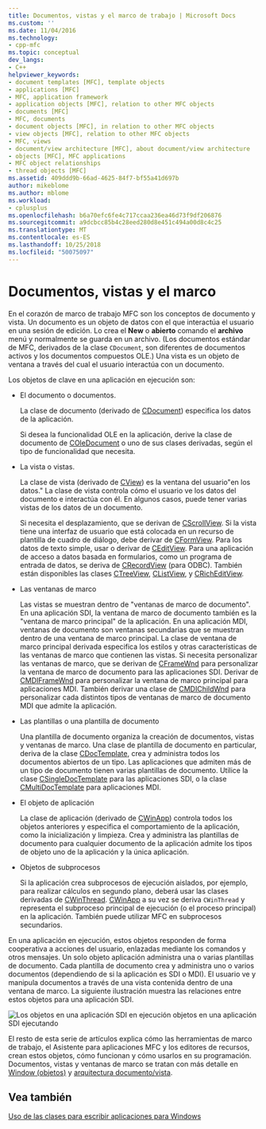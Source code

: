 ```yaml
---
title: Documentos, vistas y el marco de trabajo | Microsoft Docs
ms.custom: ''
ms.date: 11/04/2016
ms.technology:
- cpp-mfc
ms.topic: conceptual
dev_langs:
- C++
helpviewer_keywords:
- document templates [MFC], template objects
- applications [MFC]
- MFC, application framework
- application objects [MFC], relation to other MFC objects
- documents [MFC]
- MFC, documents
- document objects [MFC], in relation to other MFC objects
- view objects [MFC], relation to other MFC objects
- MFC, views
- document/view architecture [MFC], about document/view architecture
- objects [MFC], MFC applications
- MFC object relationships
- thread objects [MFC]
ms.assetid: 409ddd9b-66ad-4625-84f7-bf55a41d697b
author: mikeblome
ms.author: mblome
ms.workload:
- cplusplus
ms.openlocfilehash: b6a70efc6fe4c717ccaa236ea46d73f9df206876
ms.sourcegitcommit: a9dcbcc85b4c28eed280d8e451c494a00d8c4c25
ms.translationtype: MT
ms.contentlocale: es-ES
ms.lasthandoff: 10/25/2018
ms.locfileid: "50075097"
---
```

# <a name="documents-views-and-the-framework"></a>Documentos, vistas y el marco

En el corazón de marco de trabajo MFC son los conceptos de documento y vista. Un documento es un objeto de datos con el que interactúa el usuario en una sesión de edición. Lo crea el **New** o **abierto** comando el **archivo** menú y normalmente se guarda en un archivo. (Los documentos estándar de MFC, derivados de la clase `CDocument`, son diferentes de documentos activos y los documentos compuestos OLE.) Una vista es un objeto de ventana a través del cual el usuario interactúa con un documento.

Los objetos de clave en una aplicación en ejecución son:

- El documento o documentos.

   La clase de documento (derivado de [CDocument](../mfc/reference/cdocument-class.md)) especifica los datos de la aplicación.

   Si desea la funcionalidad OLE en la aplicación, derive la clase de documento de [COleDocument](../mfc/reference/coledocument-class.md) o uno de sus clases derivadas, según el tipo de funcionalidad que necesita.

- La vista o vistas.

   La clase de vista (derivado de [CView](../mfc/reference/cview-class.md)) es la ventana del usuario"en los datos." La clase de vista controla cómo el usuario ve los datos del documento e interactúa con él. En algunos casos, puede tener varias vistas de los datos de un documento.

   Si necesita el desplazamiento, que se derivan de [CScrollView](../mfc/reference/cscrollview-class.md). Si la vista tiene una interfaz de usuario que está colocada en un recurso de plantilla de cuadro de diálogo, debe derivar de [CFormView](../mfc/reference/cformview-class.md). Para los datos de texto simple, usar o derivar de [CEditView](../mfc/reference/ceditview-class.md). Para una aplicación de acceso a datos basada en formularios, como un programa de entrada de datos, se deriva de [CRecordView](../mfc/reference/crecordview-class.md) (para ODBC). También están disponibles las clases [CTreeView](../mfc/reference/ctreeview-class.md), [CListView](../mfc/reference/clistview-class.md), y [CRichEditView](../mfc/reference/cricheditview-class.md).

- Las ventanas de marco

   Las vistas se muestran dentro de "ventanas de marco de documento". En una aplicación SDI, la ventana de marco de documento también es la "ventana de marco principal" de la aplicación. En una aplicación MDI, ventanas de documento son ventanas secundarias que se muestran dentro de una ventana de marco principal. La clase de ventana de marco principal derivada especifica los estilos y otras características de las ventanas de marco que contienen las vistas. Si necesita personalizar las ventanas de marco, que se derivan de [CFrameWnd](../mfc/reference/cframewnd-class.md) para personalizar la ventana de marco de documento para las aplicaciones SDI. Derivar de [CMDIFrameWnd](../mfc/reference/cmdiframewnd-class.md) para personalizar la ventana de marco principal para aplicaciones MDI. También derivar una clase de [CMDIChildWnd](../mfc/reference/cmdichildwnd-class.md) para personalizar cada distintos tipos de ventanas de marco de documento MDI que admite la aplicación.

- Las plantillas o una plantilla de documento

   Una plantilla de documento organiza la creación de documentos, vistas y ventanas de marco. Una clase de plantilla de documento en particular, deriva de la clase [CDocTemplate](../mfc/reference/cdoctemplate-class.md), crea y administra todos los documentos abiertos de un tipo. Las aplicaciones que admiten más de un tipo de documento tienen varias plantillas de documento. Utilice la clase [CSingleDocTemplate](../mfc/reference/csingledoctemplate-class.md) para las aplicaciones SDI, o la clase [CMultiDocTemplate](../mfc/reference/cmultidoctemplate-class.md) para aplicaciones MDI.

- El objeto de aplicación

   La clase de aplicación (derivado de [CWinApp](../mfc/reference/cwinapp-class.md)) controla todos los objetos anteriores y especifica el comportamiento de la aplicación, como la inicialización y limpieza. Crea y administra las plantillas de documento para cualquier documento de la aplicación admite los tipos de objeto uno de la aplicación y la única aplicación.

- Objetos de subprocesos

   Si la aplicación crea subprocesos de ejecución aislados, por ejemplo, para realizar cálculos en segundo plano, deberá usar las clases derivadas de [CWinThread](../mfc/reference/cwinthread-class.md). [CWinApp](../mfc/reference/cwinapp-class.md) a su vez se deriva `CWinThread` y representa el subproceso principal de ejecución (o el proceso principal) en la aplicación. También puede utilizar MFC en subprocesos secundarios.

En una aplicación en ejecución, estos objetos responden de forma cooperativa a acciones del usuario, enlazadas mediante los comandos y otros mensajes. Un solo objeto aplicación administra una o varias plantillas de documento. Cada plantilla de documento crea y administra uno o varios documentos (dependiendo de si la aplicación es SDI o MDI). El usuario ve y manipula documentos a través de una vista contenida dentro de una ventana de marco. La siguiente ilustración muestra las relaciones entre estos objetos para una aplicación SDI.

![Los objetos en una aplicación SDI en ejecución](../mfc/media/vc386v1.gif "vc386v1") objetos en una aplicación SDI ejecutando

El resto de esta serie de artículos explica cómo las herramientas de marco de trabajo, el Asistente para aplicaciones MFC y los editores de recursos, crean estos objetos, cómo funcionan y cómo usarlos en su programación. Documentos, vistas y ventanas de marco se tratan con más detalle en [Window (objetos)](../mfc/window-objects.md) y [arquitectura documento/vista](../mfc/document-view-architecture.md).

## <a name="see-also"></a>Vea también

[Uso de las clases para escribir aplicaciones para Windows](../mfc/using-the-classes-to-write-applications-for-windows.md)
